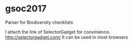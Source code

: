 # gsoc2017
Parser for Biodiversity checklists

I attach the link of SelectorGadget for convinience.
http://selectorgadget.com/
It can be used in most browsers
